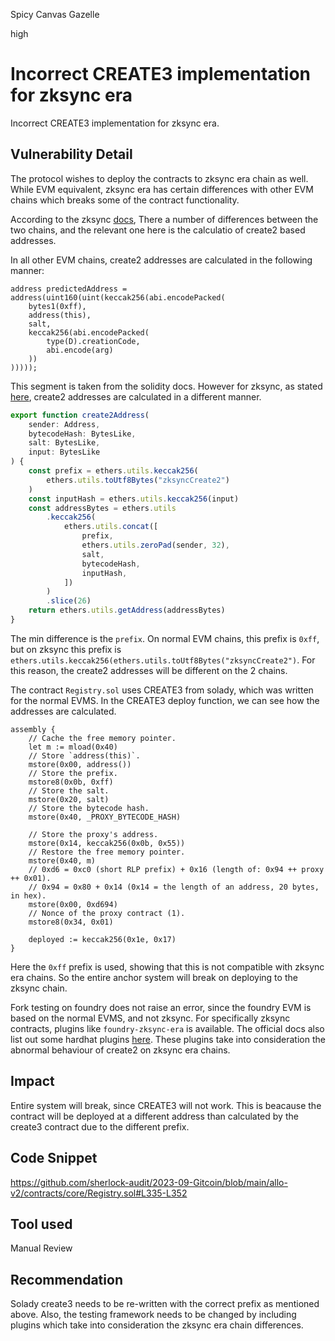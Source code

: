 Spicy Canvas Gazelle

high

# Incorrect CREATE3 implementation for zksync era

Incorrect CREATE3 implementation for zksync era.

## Vulnerability Detail

The protocol wishes to deploy the contracts to zksync era chain as well. While EVM equivalent, zksync era has certain differences with other EVM chains which breaks some of the contract functionality.

According to the zksync [docs](https://era.zksync.io/docs/reference/architecture/differences-with-ethereum.html), There a number of differences between the two chains, and the relevant one here is the calculatio of create2 based addresses.

In all other EVM chains, create2 addresses are calculated in the following manner:

```solidity
address predictedAddress = address(uint160(uint(keccak256(abi.encodePacked(
    bytes1(0xff),
    address(this),
    salt,
    keccak256(abi.encodePacked(
        type(D).creationCode,
        abi.encode(arg)
    ))
)))));
```

This segment is taken from the solidity docs. However for zksync, as stated [here](https://era.zksync.io/docs/reference/architecture/differences-with-ethereum.html#create-create2), create2 addresses are calculated in a different manner.

```javascript
export function create2Address(
    sender: Address,
    bytecodeHash: BytesLike,
    salt: BytesLike,
    input: BytesLike
) {
    const prefix = ethers.utils.keccak256(
        ethers.utils.toUtf8Bytes("zksyncCreate2")
    )
    const inputHash = ethers.utils.keccak256(input)
    const addressBytes = ethers.utils
        .keccak256(
            ethers.utils.concat([
                prefix,
                ethers.utils.zeroPad(sender, 32),
                salt,
                bytecodeHash,
                inputHash,
            ])
        )
        .slice(26)
    return ethers.utils.getAddress(addressBytes)
}
```

The min difference is the `prefix`. On normal EVM chains, this prefix is `0xff`, but on zksync this prefix is `ethers.utils.keccak256(ethers.utils.toUtf8Bytes("zksyncCreate2")`. For this reason, the create2 addresses will be different on the 2 chains.

The contract `Registry.sol` uses CREATE3 from solady, which was written for the normal EVMS. In the CREATE3 deploy function, we can see how the addresses are calculated.

```solidity
assembly {
    // Cache the free memory pointer.
    let m := mload(0x40)
    // Store `address(this)`.
    mstore(0x00, address())
    // Store the prefix.
    mstore8(0x0b, 0xff)
    // Store the salt.
    mstore(0x20, salt)
    // Store the bytecode hash.
    mstore(0x40, _PROXY_BYTECODE_HASH)

    // Store the proxy's address.
    mstore(0x14, keccak256(0x0b, 0x55))
    // Restore the free memory pointer.
    mstore(0x40, m)
    // 0xd6 = 0xc0 (short RLP prefix) + 0x16 (length of: 0x94 ++ proxy ++ 0x01).
    // 0x94 = 0x80 + 0x14 (0x14 = the length of an address, 20 bytes, in hex).
    mstore(0x00, 0xd694)
    // Nonce of the proxy contract (1).
    mstore8(0x34, 0x01)

    deployed := keccak256(0x1e, 0x17)
}
```

Here the `0xff` prefix is used, showing that this is not compatible with zksync era chains. So the entire anchor system will break on deploying to the zksync chain.

Fork testing on foundry does not raise an error, since the foundry EVM is based on the normal EVMS, and not zksync. For specifically zksync contracts, plugins like `foundry-zksync-era` is available. The official docs also list out some hardhat plugins [here](https://era.zksync.io/docs/tools/hardhat/plugins.html#hardhat-zksync-toolbox). These plugins take into consideration the abnormal behaviour of create2 on zksync era chains.

## Impact

Entire system will break, since CREATE3 will not work. This is beacause the contract will be deployed at a different address than calculated by the create3 contract due to the different prefix.

## Code Snippet

https://github.com/sherlock-audit/2023-09-Gitcoin/blob/main/allo-v2/contracts/core/Registry.sol#L335-L352

## Tool used

Manual Review

## Recommendation

Solady create3 needs to be re-written with the correct prefix as mentioned above. Also, the testing framework needs to be changed by including plugins which take into consideration the zksync era chain differences.
